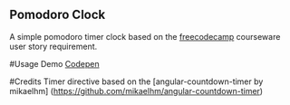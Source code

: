 ## Pomodoro Clock
A simple pomodoro timer clock based on the   [freecodecamp](https://www.freecodecamp.com/challenges/https://www.freecodecamp.com/challenges/build-a-pinterest-clone) courseware user story requirement.

#Usage
Demo [Codepen](http://codepen.io/theslyguy/pen/qqLERp)


#Credits
Timer directive based on the [angular-countdown-timer by mikaelhm] (https://github.com/mikaelhm/angular-countdown-timer)
